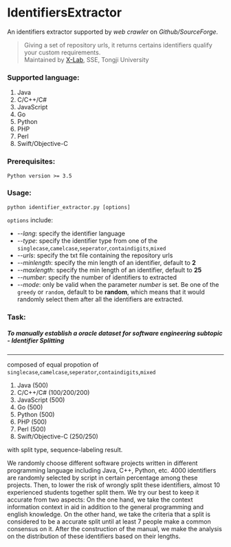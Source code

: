 # IdentifiersExtractor

An identifiers extractor supported by *web crawler* on *Github/SourceForge*.
> Giving a set of repository urls, it returns certains identifiers qualify your custom requirements.
<br > Maintained by [X-Lab](http://www.x-lab.ac/), SSE, Tongji University

### Supported language:
1. Java
2. C/C++/C#
3. JavaScript
4. Go
5. Python
6. PHP
7. Perl
8. Swift/Objective-C

### Prerequisites:
```Python version >= 3.5```

### Usage:
```python identifier_extractor.py [options]```

```options``` include:
* --*lang*: specify the identifier language
* --*type*: specify the identifier type from one of the ```singlecase```,```camelcase```,```seperator```,```containdigits```,```mixed```
* --*urls*: specify the txt file containing the repository urls
* --*minlength*: specify the min length of an identifier, default to **2**
* --*maxlength*: specify the min length of an identifier, default to **25**
* --*number*: specify the number of identifiers to extracted
* --*mode*: only be valid when the parameter *number* is set. Be one of the ```greedy``` or ```random```, default to be **random**, which means that it would randomly select them after all the identifiers are extracted.

### Task:
##### To manually establish a oracle dataset for software engineering subtopic - *Identifier Splitting*
---
composed of equal propotion of ```singlecase```,```camelcase```,```seperator```,```containdigits```,```mixed```
1. Java (500)
2. C/C++/C# (100/200/200)
3. JavaScript (500)
4. Go (500)
5. Python (500)
6. PHP (500)
7. Perl (500)
8. Swift/Objective-C (250/250)

with split type, sequence-labeling result.

We randomly choose different software projects written in different programming language including Java, C++, Python, etc. 4000 identifiers are randomly selected by script in certain percentage among these projects. Then, to lower the risk of wrongly split these identifiers, almost 10 experienced students together split them. We try our best to keep it accurate from two aspects: On the one hand, we take the context information context in aid in addition to the general programming and english knowledge. On the other hand, we take the criteria that a split is considered to be a accurate split until at least 7 people make a common consensus on it. After the construction of the manual, we make the analysis on the distribution of these identifiers based on their lengths.


